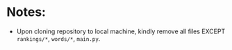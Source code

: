 # Notes:

- Upon cloning repository to local machine, kindly remove all files EXCEPT `rankings/*`, `words/*`, `main.py`.
